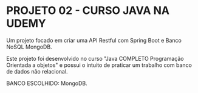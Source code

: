 # PROJETO 02 - CURSO JAVA NA UDEMY
Um projeto focado em criar uma API Restful com Spring Boot e Banco NoSQL MongoDB.

Este projeto foi desenvolvido no curso "Java COMPLETO Programação Orientada a objetos" e possui o intuito de praticar um trabalho com banco de dados não relacional.

BANCO ESCOLHIDO: MongoDB.
